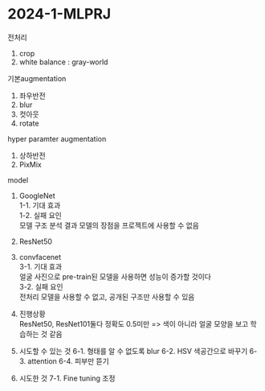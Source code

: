 # 2024-1-MLPRJ

전처리
1. crop
2. white balance : gray-world

기본augmentation
1. 좌우반전
2. blur
3. 컷아웃
4. rotate

hyper paramter augmentation
1. 상하반전
2. PixMix

model
1. GoogleNet </br>
   1-1. 기대 효과 </br>
   1-2. 실패 요인 </br>
     모델 구조 분석 결과 모델의 장점을 프로젝트에 사용할 수 없음</br>
3. ResNet50
4. convfacenet</br>
   3-1. 기대 효과</br>
     얼굴 사진으로 pre-train된 모델을 사용하면 성능이 증가할 것이다</br>
   3-2. 실패 요인</br>
     전처리 모델을 사용할 수 없고, 공개된 구조만 사용할 수 있음</br>



5. 진행상황</br>
ResNet50, ResNet101둘다 정확도 0.5미만 => 색이 아니라 얼굴 모양을 보고 학습하는 것 같음</br>

6. 시도할 수 있는 것
   6-1. 형태를 알 수 없도록 blur
   6-2. HSV 색공간으로 바꾸기
   6-3. attention
   6-4. 피부만 뜯기

7. 시도한 것
   7-1. Fine tuning 조정
